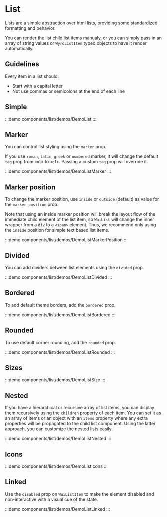 <script setup>
import DemoList from '@/components/list/demos/DemoList.vue'
import DemoListBordered from '@/components/list/demos/DemoListBordered.vue'
import DemoListDivided from '@/components/list/demos/DemoListDivided.vue'
import DemoListIcons from '@/components/list/demos/DemoListIcons.vue'
import DemoListLinked from '@/components/list/demos/DemoListLinked.vue'
import DemoListMarker from '@/components/list/demos/DemoListMarker.vue'
import DemoListMarkerPosition from '@/components/list/demos/DemoListMarkerPosition.vue'
import DemoListNested from '@/components/list/demos/DemoListNested.vue'
import DemoListRounded from '@/components/list/demos/DemoListRounded.vue'
import DemoListSize from '@/components/list/demos/DemoListSize.vue'
</script>

# List

Lists are a simple abstraction over html lists, providing some standardized formatting and behavior.

You can render the list child list items manualy, or you can simply pass in an array of string values or `WyrdListItem` typed objects to have it render automatically.

## Guidelines

Every item in a list should:
- Start with a capital letter
- Not use commas or semicolons at the end of each line

## Simple

:::demo components/list/demos/DemoList
<DemoList />
:::

## Marker

You can control list styling using the `marker` prop.

If you use `roman`, `latin`, `greek` or `numbered` marker, it will change the default `tag` prop from `<ul>` to `<ol>`. Passing a custom `tag` prop will override it.

:::demo components/list/demos/DemoListMarker
<DemoListMarker />
:::

## Marker position

To change the marker position, use `inside` or `outside` (default) as value for the `marker-position` prop.

Note that using an inside marker position will break the layout flow of the immediate child element of the list item, so `WuiList` will change the inner wrapper from a `div` to a `<span>` element.
Thus, we recommend only using the `inside` position for simple text based list items.

:::demo components/list/demos/DemoListMarkerPosition
<DemoListMarkerPosition />
:::

## Divided

You can add dividers between list elements using the `divided` prop.

:::demo components/list/demos/DemoListDivided
<DemoListDivided />
:::

## Bordered

To add default theme borders, add the `bordered` prop.

:::demo components/list/demos/DemoListBordered
<DemoListBordered />
:::

## Rounded

To use default corner rounding, add the `rounded` prop.

:::demo components/list/demos/DemoListRounded
<DemoListRounded />
:::

## Sizes

:::demo components/list/demos/DemoListSize
<DemoListSize />
:::

## Nested

If you have a hierarchical or recursive array of list items, you can display them recursively using the `children` property of each item. You can set it as an array of items or an object with an `items` property where any extra properties will be propagated to the child list component. Using the latter approach, you can customize the nested lists easily.

:::demo components/list/demos/DemoListNested
<DemoListNested />
:::

## Icons

:::demo components/list/demos/DemoListIcons
<DemoListIcons />
:::

## Linked

Use the `disabled` prop on `WuiListItem` to make the element disabled and non-interactive with a visual cue of the state.

:::demo components/list/demos/DemoListLinked
<DemoListLinked />
:::
